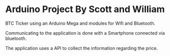 <h1>Arduino Project By Scott and William</h1>

BTC Ticker using an Arduino Mega and modules for Wifi and Bluetooth.

Communicating to the application is done with a Smartphone connected via bluetooth.

The application uses a API to collect the information regarding the price.
